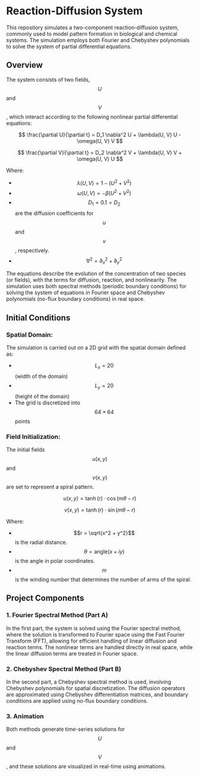 # Reaction-Diffusion System

This repository simulates a two-component reaction-diffusion system, commonly used to model pattern formation in biological and chemical systems. The simulation employs both Fourier and Chebyshev polynomials to solve the system of partial differential equations.

## Overview

The system consists of two fields, $$U$$ and $$V$$, which interact according to the following nonlinear partial differential equations:

$$
\frac{\partial U}{\partial t} = D_1 \nabla^2 U + \lambda(U, V) U - \omega(U, V) V
$$

$$
\frac{\partial V}{\partial t} = D_2 \nabla^2 V + \lambda(U, V) V + \omega(U, V) U
$$

Where:
- $$\lambda(U, V) = 1 - (U^2 + V^2)$$
- $$\omega(U, V) = -\beta (U^2 + V^2)$$
- $$D_1=0.1=D_2$$ are the diffusion coefficients for $$u$$ and $$v$$, respectively.
- $$\nabla^2 = \partial_x^2 + \partial_y^2$$

The equations describe the evolution of the concentration of two species (or fields), with the terms for diffusion, reaction, and nonlinearity. The simulation uses both spectral methods (periodic boundary conditions) for solving the system of equations in Fourier space and Chebyshev polynomials (no-flux boundary conditions) in real space.

## Initial Conditions

### Spatial Domain:
The simulation is carried out on a 2D grid with the spatial domain defined as:
- $$L_x = 20$$ (width of the domain)
- $$L_y = 20$$ (height of the domain)
- The grid is discretized into $$64 \times 64$$ points

### Field Initialization:
The initial fields $$u(x, y)$$ and $$v(x, y)$$ are set to represent a spiral pattern.

$$
u(x, y) = \tanh(r) \cdot \cos(m\theta - r)
$$

$$
v(x, y) = \tanh(r) \cdot \sin(m\theta - r)
$$

Where:
- $$r = \sqrt{x^2 + y^2}$$ is the radial distance.
- $$\theta = \text{angle}(x + iy)$$ is the angle in polar coordinates.
- $$m$$ is the winding number that determines the number of arms of the spiral.

## Project Components

### 1. Fourier Spectral Method (Part A)
In the first part, the system is solved using the Fourier spectral method, where the solution is transformed to Fourier space using the Fast Fourier Transform (FFT), allowing for efficient handling of linear diffusion and reaction terms. The nonlinear terms are handled directly in real space, while the linear diffusion terms are treated in Fourier space.

### 2. Chebyshev Spectral Method (Part B)
In the second part, a Chebyshev spectral method is used, involving Chebyshev polynomials for spatial discretization. The diffusion operators are approximated using Chebyshev differentiation matrices, and boundary conditions are applied using no-flux boundary conditions.

### 3. Animation
Both methods generate time-series solutions for $$U$$ and $$V$$, and these solutions are visualized in real-time using animations.
